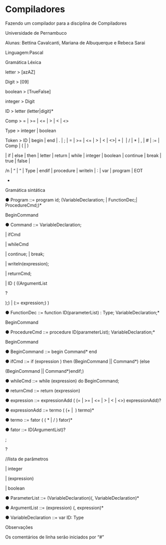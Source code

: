 # Compiladores
Fazendo um compilador para a disciplina de Compiladores

Universidade de Pernambuco

Alunas: ​Bettina Cavalcanti, Mariana de Albuquerque e Rebeca Sarai

Linguagem:​Pascal

Gramática Léxica

letter ­> [a­zA­Z]

Digit ­> [0­9]

boolean ­> [True­False]

integer ­> Digit

ID ­> letter (letter|digit)*

Comp ­> = | >= | <= | > | < | <>

Type ­> integer | boolean

Token ­> ID | begin | end | . | ; | = | >= | <= | > | < | <>| + | ­ | / | * | , | # | := | Comp | ( | )

| if | else | then | letter | return | while | integer | boolean | continue | break | true | false |

/n | “ | “ | Type | endif | procedure | writeln | : | var | program | EOT

+

Gramática sintática

● Program ::= program id; (VariableDeclaration; | FunctionDec;| ProcedureCmd;)*

BeginCommand

● Command ::= VariableDeclaration;

| ifCmd

| whileCmd

| continue; | break;

| writeln(expression);

| returnCmd;

| ID ( ((ArgumentList

?

);) | (:= expression;) )

● FunctionDec ::= function ID(parameterList) : Type; VariableDeclaration;*

BeginCommand

● ProcedureCmd ::= procedure ID(parameterList); VariableDeclaration;*

BeginCommand

● BeginCommand ::= begin Command* end

● ifCmd ::= if (expression ) then (BeginCommand || Command*) (else

(BeginCommand || Command*)endif;)

● whileCmd ::= while (expression) do BeginCommand;

● returnCmd ::= return (expression)

● expression ::= expressionAdd ( (= | >= | <= | > | < | <>) expressionAdd)?

● expressionAdd ::= termo ( (+ | ­ ) termo)*

● termo ::= fator ( ( * | / ) fator)*

● fator ::= ID(ArgumentList)?

;

?

//lista de parâmetros

| integer

| (expression)

| boolean

● ParameterList ::= (VariableDeclaration)(, VariableDeclaration)*

● ArgumentList ::= (expression) (, expression)*

● VariableDeclaration ::= var ID: Type

Observações

Os comentários de linha serão iniciados por “#”
